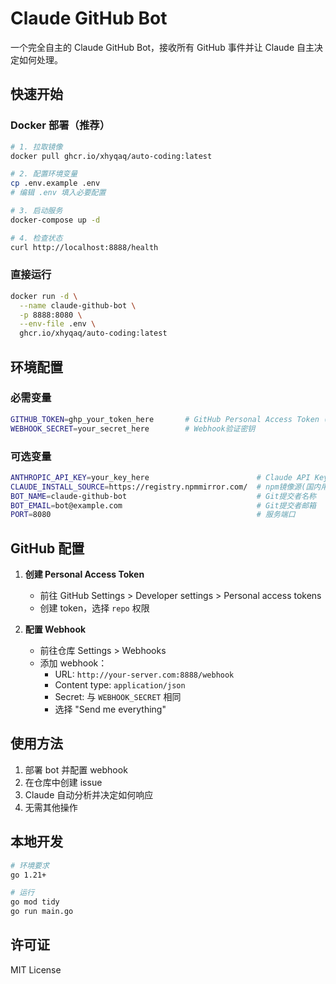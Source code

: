 # Claude GitHub Bot

一个完全自主的 Claude GitHub Bot，接收所有 GitHub 事件并让 Claude 自主决定如何处理。

## 快速开始

### Docker 部署（推荐）

```bash
# 1. 拉取镜像
docker pull ghcr.io/xhyqaq/auto-coding:latest

# 2. 配置环境变量
cp .env.example .env
# 编辑 .env 填入必要配置

# 3. 启动服务
docker-compose up -d

# 4. 检查状态
curl http://localhost:8888/health
```

### 直接运行

```bash
docker run -d \
  --name claude-github-bot \
  -p 8888:8080 \
  --env-file .env \
  ghcr.io/xhyqaq/auto-coding:latest
```

## 环境配置

### 必需变量
```bash
GITHUB_TOKEN=ghp_your_token_here       # GitHub Personal Access Token (repo权限)
WEBHOOK_SECRET=your_secret_here        # Webhook验证密钥
```

### 可选变量
```bash
ANTHROPIC_API_KEY=your_key_here                        # Claude API Key (如果CLI未登录)
CLAUDE_INSTALL_SOURCE=https://registry.npmmirror.com/  # npm镜像源(国内用户)
BOT_NAME=claude-github-bot                             # Git提交者名称
BOT_EMAIL=bot@example.com                              # Git提交者邮箱
PORT=8080                                              # 服务端口
```

## GitHub 配置

1. **创建 Personal Access Token**
   - 前往 GitHub Settings > Developer settings > Personal access tokens
   - 创建 token，选择 `repo` 权限

2. **配置 Webhook**
   - 前往仓库 Settings > Webhooks
   - 添加 webhook：
     - URL: `http://your-server.com:8888/webhook`
     - Content type: `application/json`
     - Secret: 与 `WEBHOOK_SECRET` 相同
     - 选择 "Send me everything"

## 使用方法

1. 部署 bot 并配置 webhook
2. 在仓库中创建 issue
3. Claude 自动分析并决定如何响应
4. 无需其他操作

## 本地开发

```bash
# 环境要求
go 1.21+

# 运行
go mod tidy
go run main.go
```

## 许可证

MIT License